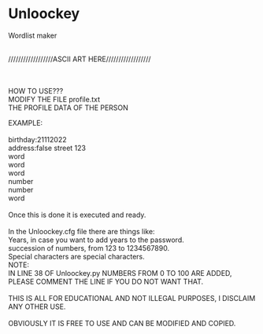 # Unloockey
Wordlist maker

<p><br>
//////////////////ASCII ART HERE//////////////////
</p><br>
<br>
HOW TO USE???<br>
MODIFY THE FILE profile.txt <br>
THE PROFILE DATA OF THE PERSON <br>


EXAMPLE:<br>
<br>
birthday:21112022<br>
address:false street 123<br>
word<br>
word<br>
word<br>
number<br>
number<br>
word<br>
<br>
Once this is done it is executed and ready.<br>
<br>
In the Unloockey.cfg file there are things like:<br>
Years, in case you want to add years to the password.<br>
succession of numbers, from 123 to 1234567890.<br>
Special characters are special characters.
<br>
NOTE:<br>
IN LINE 38 OF Unloockey.py NUMBERS FROM 0 TO 100 ARE ADDED, PLEASE COMMENT THE LINE IF YOU DO NOT WANT THAT.<br>
<br>
THIS IS ALL FOR EDUCATIONAL AND NOT ILLEGAL PURPOSES, I DISCLAIM ANY OTHER USE.<br>
<br>
OBVIOUSLY IT IS FREE TO USE AND CAN BE MODIFIED AND COPIED.<br>

